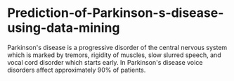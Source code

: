 # Prediction-of-Parkinson-s-disease-using-data-mining
Parkinson's disease is a progressive disorder of the central nervous system which is marked by tremors, rigidity of muscles, slow slurred speech, and vocal cord disorder which starts early. In Parkinson's disease voice disorders affect approximately 90% of patients.
